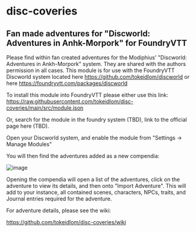 # disc-coveries
## Fan made adventures for "Discworld: Adventures in Anhk-Morpork" for FoundryVTT

Please find within fan created adventures for the Modiphius' "Discworld: Adventures in Ankh-Morpork" system. They are shared with the authors permission in all cases. This module is for use with the FoundryVTT Discworld system located here https://github.com/tokeidlom/discworld or here https://foundryvtt.com/packages/discworld

To install this module into FoundryVTT please either use this link:
https://raw.githubusercontent.com/tokeidlom/disc-coveries/main/src/module.json

Or, search for the module in the foundry system (TBD), link to the official page here (TBD).

Open your Discworld system, and enable the module from "Settings -> Manage Modules"

You will then find the adventures added as a new compendia:

![image](https://github.com/user-attachments/assets/b2fc04f8-513c-44c7-a460-709b695293ae)

Opening the compendia will open a list of the adventures, click on the adventure to view its details, and then onto "Import Adventure".
This will add to your instance, all contained scenes, characters, NPCs, traits, and Journal entries required for the adventure.

For adventure details, please see the wiki:

https://github.com/tokeidlom/disc-coveries/wiki
